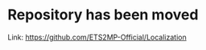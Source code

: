 Repository has been moved
===================
Link: https://github.com/ETS2MP-Official/Localization
